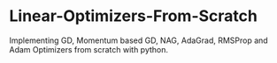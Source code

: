 # Linear-Optimizers-From-Scratch
Implementing GD, Momentum based GD, NAG, AdaGrad, RMSProp and Adam Optimizers from scratch with python.
